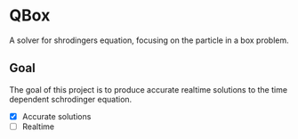 # QBox
A solver for shrodingers equation, focusing on the particle in a box problem.

## Goal
The goal of this project is to produce accurate realtime solutions to the time dependent schrodinger equation.
- [x] Accurate solutions
- [ ] Realtime

